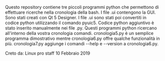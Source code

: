 Questo repository contiene tre piccoli programmi python che permettono di effettuare ricerche nella cronologia della bash. I file .ui contengono la GUI. Sono stati creati con Qt 5 Designer. I file .ui sono stati poi convertiti in codice python utilizzando il comando pyuic5. Codice python aggiuntivo è stato inserito manualmente nei file .py. Questi programmi python ricercano all'interno della vostra cronologia comandi. cronologia5.py è un semplice programma dimostrativo mentre cronologia6.py offre qualche funzionalità in più. cronologia7.py aggiunge i comandi --help e --version a cronologia6.py.

Creto da:
Linux pro staff
10 Febbraio 2019